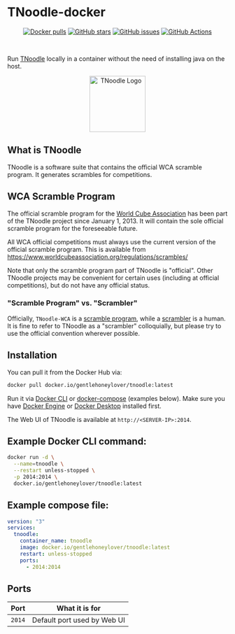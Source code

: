# TNoodle-docker
<p align="center">
	<a href="https://hub.docker.com/r/gentlehoneylover/tnoodle/"><img alt="Docker pulls" src="https://img.shields.io/docker/pulls/gentlehoneylover/tnoodle?logo=docker&label=Docker%20pulls"></a>
	<a href="https://github.com/GentleHoneyLover/tnoodle-docker"><img alt="GitHub stars" src="https://img.shields.io/github/stars/gentlehoneylover/tnoodle-docker?logo=GitHub&label=GitHub%20stars&color=gold"></a>
	<a href="https://github.com/GentleHoneyLover/tnoodle-docker"><img alt="GitHub issues" src="https://img.shields.io/github/issues/gentlehoneylover/tnoodle-docker?logo=GitHub&label=GitHub%20issues"></a>
	<a href="https://actions-badge.atrox.dev/gentlehoneylover/tnoodle-docker/goto?ref=master"><img alt="GitHub Actions" src="https://img.shields.io/endpoint.svg?url=https%3A%2F%2Factions-badge.atrox.dev%2Fgentlehoneylover%2Ftnoodle-docker%2Fbadge%3Fref%3Dmaster&style=flat" /></a>
</p><br>

Run [TNoodle](https://www.worldcubeassociation.org/regulations/scrambles/) locally in a container without the need of installing java on the host.

<p align="center">
	<img src="https://raw.githubusercontent.com/thewca/tnoodle/master/tnoodle-server/src/main/resources/icons/tnoodle_logo_1024.png" alt="TNoodle Logo" height="128px"/>
</p>

## What is TNoodle

TNoodle is a software suite that contains the official WCA scramble program. It generates scrambles for competitions.

## WCA Scramble Program

The official scramble program for the [World Cube Association](https://www.worldcubeassociation.org/) has been part of the TNoodle project since January 1, 2013. It will contain the sole official scramble program for the foreseeable future.

All WCA official competitions must always use the current version of the official scramble program. This is available from <https://www.worldcubeassociation.org/regulations/scrambles/>

Note that only the scramble program part of TNoodle is "official". Other TNoodle projects may be convenient for certain uses (including at official competitions), but do not have any official status.

### "Scramble Program" vs. "Scrambler"

Officially, `TNoodle-WCA` is a [scramble program](https://www.worldcubeassociation.org/regulations/#4f), while a [scrambler](https://www.worldcubeassociation.org/regulations/#A2b) is a human. It is fine to refer to TNoodle as a "scrambler" colloquially, but please try to use the official convention wherever possible.

## Installation

You can pull it from the Docker Hub via:
```sh
docker pull docker.io/gentlehoneylover/tnoodle:latest
```
Run it via [Docker CLI](https://docs.docker.com/engine/reference/commandline/cli/) or [docker-compose](https://docs.docker.com/compose/) (examples below). Make sure you have [Docker Engine](https://docs.docker.com/engine/install/) or [Docker Desktop](https://www.docker.com/get-started/) installed first.

The Web UI of TNoodle is available at `http://<SERVER-IP>:2014`.

## Example Docker CLI command:
```sh
docker run -d \
  --name=tnoodle \
  --restart unless-stopped \
  -p 2014:2014 \
  docker.io/gentlehoneylover/tnoodle:latest
```

## Example compose file:
```yaml
version: "3"
services:
  tnoodle:
    container_name: tnoodle
    image: docker.io/gentlehoneylover/tnoodle:latest
    restart: unless-stopped
    ports:
      - 2014:2014
```

## Ports
|  Port  | What it is for              |
| :----: | --------------------------- |
| `2014` | Default port used by Web UI |
